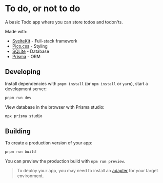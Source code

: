# To do, or not to do

A basic Todo app where you can store todos and todon'ts.

Made with:

- [SvelteKit](https://kit.svelte.dev/) - Full-stack framework
- [Pico.css](https://picocss.com/) - Styling
- [SQLite](https://www.sqlite.org/index.html) - Database
- [Prisma](https://www.prisma.io/) - ORM

## Developing

Install dependencies with `pnpm install` (or `npm install` or `yarn`), start a development server:

```bash
pnpm run dev
```

View database in the browser with Prisma studio:

```bash
npx prisma studio
```

## Building

To create a production version of your app:

```bash
pnpm run build
```

You can preview the production build with `npm run preview`.

> To deploy your app, you may need to install an [adapter](https://kit.svelte.dev/docs/adapters) for your target environment.
